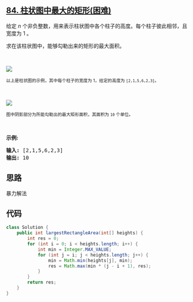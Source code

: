 ## [84. 柱状图中最大的矩形(困难)](https://leetcode-cn.com/problems/largest-rectangle-in-histogram/)
<div class="notranslate"><p>给定 <em>n</em> 个非负整数，用来表示柱状图中各个柱子的高度。每个柱子彼此相邻，且宽度为 1 。</p>

<p>求在该柱状图中，能够勾勒出来的矩形的最大面积。</p>

<p>&nbsp;</p>

<p><img src="https://assets.leetcode-cn.com/aliyun-lc-upload/uploads/2018/10/12/histogram.png"></p>

<p><small>以上是柱状图的示例，其中每个柱子的宽度为 1，给定的高度为&nbsp;<code>[2,1,5,6,2,3]</code>。</small></p>

<p>&nbsp;</p>

<p><img src="https://assets.leetcode-cn.com/aliyun-lc-upload/uploads/2018/10/12/histogram_area.png"></p>

<p><small>图中阴影部分为所能勾勒出的最大矩形面积，其面积为&nbsp;<code>10</code>&nbsp;个单位。</small></p>

<p>&nbsp;</p>

<p><strong>示例:</strong></p>

<pre><strong>输入:</strong> [2,1,5,6,2,3]
<strong>输出:</strong> 10</pre>
</div>

## 思路
暴力解法

## 代码
```java
class Solution {
    public int largestRectangleArea(int[] heights) {
        int res = 0;
        for (int i = 0; i < heights.length; i++) {
            int min = Integer.MAX_VALUE;
            for (int j = i; j < heights.length; j++) {
                min = Math.min(heights[j], min);
                res = Math.max(min * (j - i + 1), res);
            }
        }
        return res;
    }
}
```
